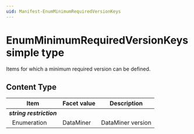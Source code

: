 ```yaml
---
uid: Manifest-EnumMinimumRequiredVersionKeys
---
```


# EnumMinimumRequiredVersionKeys simple type

Items for which a minimum required version can be defined.

## Content Type

|Item|Facet value|Description|
|--- |--- |--- |
|***string restriction***|||
|&nbsp;&nbsp;Enumeration|DataMiner|DataMiner version|
